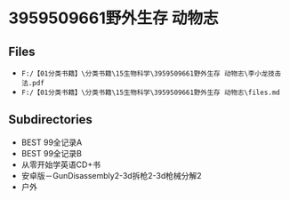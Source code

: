 # 3959509661野外生存 动物志

## Files

- `F:/【01分类书籍】\分类书籍\15生物科学\3959509661野外生存 动物志\李小龙技击法.pdf`
- `F:/【01分类书籍】\分类书籍\15生物科学\3959509661野外生存 动物志\files.md`

## Subdirectories

- BEST 99全记录A
- BEST 99全记录B
- 从零开始学英语CD+书
- 安卓版－GunDisassembly2-3d拆枪2-3d枪械分解2
- 户外
